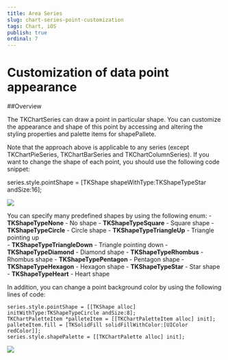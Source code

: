 ```yaml
---
title: Area Series
slug: chart-series-point-customization
tags: Chart, iOS
publish: true
ordinal: 7
---
```


Customization of data point appearance
======================================

##Overview

The TKChartSeries can draw a point in particular shape. You can customize the appearance and shape of this point by accessing and altering the styling properties and palette items for shapePallete.

Note that the approach above is applicable to any series (except TKChartPieSeries, TKChartBarSeries and TKChartColumnSeries). If you want to change the shape of each point, you should use the following code snippet:

series.style.pointShape = [TKShape shapeWithType:TKShapeTypeStar andSize:16];

<img src="../images/chart-series-point001.png"/>

You can specify many predefined shapes by using the following enum:
    - **TKShapeTypeNone** - No shape
    - **TKShapeTypeSquare** - Square shape
    - **TKShapeTypeCircle** - Circle shape
    - **TKShapeTypeTriangleUp** - Triangle pointing up    
    - **TKShapeTypeTriangleDown** - Triangle pointing down
    - **TKShapeTypeDiamond** - Diamond shape
    - **TKShapeTypeRhombus** - Rhombus shape
    - **TKShapeTypePentagon** - Pentagon shape
    - **TKShapeTypeHexagon** - Hexagon shape
    - **TKShapeTypeStar** - Star shape
    - **TKShapeTypeHeart** - Heart shape

In addition, you can change a point background color by using the following lines of code:

    series.style.pointShape = [[TKShape alloc] initWithType:TKShapeTypeCircle andSize:8];
    TKChartPaletteItem *palleteItem = [[TKChartPaletteItem alloc] init];
    palleteItem.fill = [TKSolidFill solidFillWithColor:[UIColor redColor]];
    series.style.shapePalette = [[TKChartPalette alloc] init];

<img src="../images/chart-series-point002.png"/>



